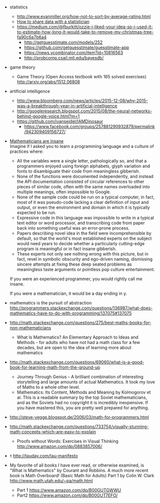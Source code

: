 - statistics
  - http://www.evanmiller.org/how-not-to-sort-by-average-rating.html
  - [How to share data with a statistician](https://github.com/jtleek/datasharing)
  - https://medium.com/@fburkitt/ozzie-i-liked-your-idea-so-i-used-it-to-estimate-how-long-it-would-take-to-remove-my-christmas-tree-fa90c6a7b6a4
    - http://getguesstimate.com/models/252
    - https://github.com/getguesstimate/guesstimate-app
    - https://news.ycombinator.com/item?id=10816563
    - http://probcomp.csail.mit.edu/bayesdb/
- game theory
  - Game Theory (Open Access textbook with 165 solved exercises) http://arxiv.org/abs/1512.06808
- artificial intelligence
  - http://www.bloomberg.com/news/articles/2015-12-08/why-2015-was-a-breakthrough-year-in-artificial-intelligence
  - http://googleresearch.blogspot.com/2015/08/the-neural-networks-behind-google-voice.html?m=1
  - https://github.com/ivanseidel/IAMDinosaur
    - https://www.facebook.com/groups/257881290932879/permalink/942309409156727/
- [Mathematicians are insane](https://twitter.com/unconed/status/678412252752519168)  
  Imagine if I asked you to learn a programming language and a culture of practices where:
  - All the variables were a single letter, pathologically so, and that a programmers enjoyed using foreign alphabets, glyph variation and fonts to disambiguate their code from meaningless gibberish.
  - None of the functions were documented independently, and instead the API documentation consisted of circular references to other pieces of similar code, often with the same names overloaded into multiple meanings, often impossible to Google.
  - None of the sample code could be run on a typical computer, in fact, most of it was pseudo-code lacking a clear definition of input and output, or even the environment and domain in which it is typically expected to be run.
  - Expressive code in this language was impossible to write in a typical text editor or word processor, and transcribing code from paper back into something useful was an error-prone process.
  - Papers describing novel idea in the field were incomprehensible by default, so that the world's most established experts on the subject would need years to decide whether a particularly cutting-edge program is meaningful or in fact insane gibberish.
  - These experts not only see nothing wrong with this picture, but in fact, revel in symbolic obscurity and ego-driven naming, dismissing sincere attempts at fixing these deep seated problems as meaningless taste arguments or pointless pop culture entertainment.  

  If you were an experienced programmer, you would rightly call me insane.  

  If you were a mathematician, it would be a day ending in y.
- mathematics is the pursuit of abstraction http://programmers.stackexchange.com/questions/136987/what-does-mathematics-have-to-do-with-programming/137075#137075

- http://math.stackexchange.com/questions/275/best-maths-books-for-non-mathematicians
  - What Is Mathematics? An Elementary Approach to Ideas and Methods - for adults who have not had a math class for a few decades, but are open to the idea of learning more about mathematics
- http://math.stackexchange.com/questions/69060/what-is-a-good-book-for-learning-math-from-the-ground-up
  - Journey Through Genius - A brilliant combination of interesting storytelling and large amounts of actual Mathematics. It took my love of Maths to a whole other level.
  - Mathematics: Its Content, Methods and Meaning by Kolmogorov et al. This is a readable summary by the top Soviet mathematicians, and as the Soviets had no copyright it is incredibly inexpensive. If you have mastered this, you are pretty well prepared for anything.
- http://steve-yegge.blogspot.de/2006/03/math-for-programmers.html
- http://math.stackexchange.com/questions/733754/visually-stunning-math-concepts-which-are-easy-to-explain
  - Proofs without Words: Exercises in Visual Thinking http://www.amazon.com/dp/0883857006/
- τ http://tauday.com/tau-manifesto
- My favorite of all books I have ever read, or otherwise examined, is "What is Mathematics" by Courant and Robbins. A much more recent book is Math Overboard! (Basic Math for Adults) Part 1 by Colin W. Clark http://www.math.utah.edu/~pa/math.html
  - Part 1 https://www.amazon.com/dp/B00GUTGWWU
  - Part2 https://www.amazon.com/dp/B00GUT7EFO/
